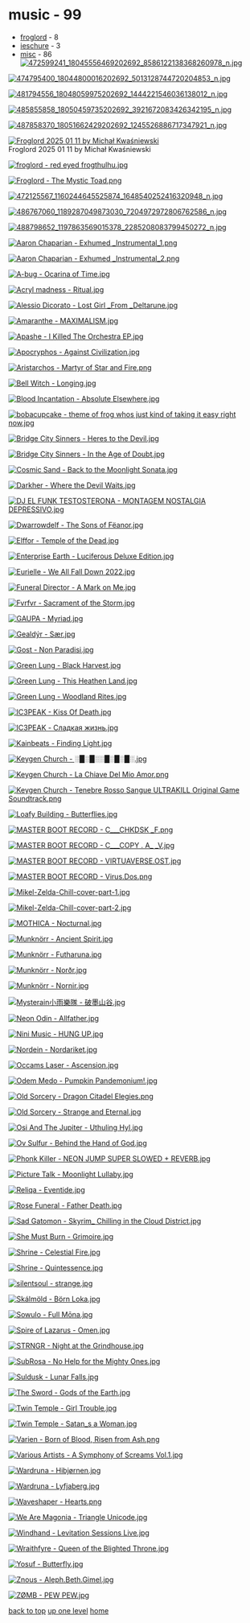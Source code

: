 # music - 99
- [froglord](#froglord) - 8
- [ieschure](#ieschure) - 3
- [misc](#misc) - 86
[![472599241_18045556469202692_8586122138368260978_n.jpg](/mobile/music/froglord/472599241_18045556469202692_8586122138368260978_n.jpg "472599241_18045556469202692_8586122138368260978_n.jpg")](https://raw.githubusercontent.com/buckmanc/wallpapers/main/mobile/music/froglord/472599241_18045556469202692_8586122138368260978_n.jpg)

[![474795400_18044800016202692_5013128744720204853_n.jpg](/mobile/music/froglord/474795400_18044800016202692_5013128744720204853_n.jpg "474795400_18044800016202692_5013128744720204853_n.jpg")](https://raw.githubusercontent.com/buckmanc/wallpapers/main/mobile/music/froglord/474795400_18044800016202692_5013128744720204853_n.jpg)

[![481794556_18048059975202692_1444221546036138012_n.jpg](/mobile/music/froglord/481794556_18048059975202692_1444221546036138012_n.jpg "481794556_18048059975202692_1444221546036138012_n.jpg")](https://raw.githubusercontent.com/buckmanc/wallpapers/main/mobile/music/froglord/481794556_18048059975202692_1444221546036138012_n.jpg)

[![485855858_18050459735202692_3921672083426342195_n.jpg](/mobile/music/froglord/485855858_18050459735202692_3921672083426342195_n.jpg "485855858_18050459735202692_3921672083426342195_n.jpg")](https://raw.githubusercontent.com/buckmanc/wallpapers/main/mobile/music/froglord/485855858_18050459735202692_3921672083426342195_n.jpg)

[![487858370_18051662429202692_1245526886717347921_n.jpg](/mobile/music/froglord/487858370_18051662429202692_1245526886717347921_n.jpg "487858370_18051662429202692_1245526886717347921_n.jpg")](https://raw.githubusercontent.com/buckmanc/wallpapers/main/mobile/music/froglord/487858370_18051662429202692_1245526886717347921_n.jpg)

[![Froglord 2025 01 11 by Michał Kwaśniewski](/mobile/music/froglord/froglord_2025-01-11_by_michał_kwaśniewski.jpg "Froglord 2025 01 11 by Michał Kwaśniewski")](https://raw.githubusercontent.com/buckmanc/wallpapers/main/mobile/music/froglord/froglord_2025-01-11_by_michał_kwaśniewski.jpg)\
Froglord 2025 01 11 by Michał Kwaśniewski

[![froglord - red eyed frogthulhu.jpg](/mobile/music/froglord/froglord%20-%20red%20eyed%20frogthulhu.jpg "froglord - red eyed frogthulhu.jpg")](https://raw.githubusercontent.com/buckmanc/wallpapers/main/mobile/music/froglord/froglord%20-%20red%20eyed%20frogthulhu.jpg)

[![Froglord - The Mystic Toad.png](/mobile/music/froglord/Froglord%20-%20The%20Mystic%20Toad.png "Froglord - The Mystic Toad.png")](https://raw.githubusercontent.com/buckmanc/wallpapers/main/mobile/music/froglord/Froglord%20-%20The%20Mystic%20Toad.png)

[![472125567_1160244645525874_1648540252416320948_n.jpg](/mobile/music/ieschure/472125567_1160244645525874_1648540252416320948_n.jpg "472125567_1160244645525874_1648540252416320948_n.jpg")](https://raw.githubusercontent.com/buckmanc/wallpapers/main/mobile/music/ieschure/472125567_1160244645525874_1648540252416320948_n.jpg)

[![486767060_1189287049873030_7204972972806762586_n.jpg](/mobile/music/ieschure/486767060_1189287049873030_7204972972806762586_n.jpg "486767060_1189287049873030_7204972972806762586_n.jpg")](https://raw.githubusercontent.com/buckmanc/wallpapers/main/mobile/music/ieschure/486767060_1189287049873030_7204972972806762586_n.jpg)

[![488798652_1197863569015378_2285208083799450272_n.jpg](/mobile/music/ieschure/488798652_1197863569015378_2285208083799450272_n.jpg "488798652_1197863569015378_2285208083799450272_n.jpg")](https://raw.githubusercontent.com/buckmanc/wallpapers/main/mobile/music/ieschure/488798652_1197863569015378_2285208083799450272_n.jpg)

[![Aaron Chaparian - Exhumed _Instrumental_1.png](/mobile/music/misc/Aaron%20Chaparian%20-%20Exhumed%20_Instrumental_1.png "Aaron Chaparian - Exhumed _Instrumental_1.png")](https://raw.githubusercontent.com/buckmanc/wallpapers/main/mobile/music/misc/Aaron%20Chaparian%20-%20Exhumed%20_Instrumental_1.png)

[![Aaron Chaparian - Exhumed _Instrumental_2.png](/mobile/music/misc/Aaron%20Chaparian%20-%20Exhumed%20_Instrumental_2.png "Aaron Chaparian - Exhumed _Instrumental_2.png")](https://raw.githubusercontent.com/buckmanc/wallpapers/main/mobile/music/misc/Aaron%20Chaparian%20-%20Exhumed%20_Instrumental_2.png)

[![A-bug - Ocarina of Time.jpg](/mobile/music/misc/A-bug%20-%20Ocarina%20of%20Time.jpg "A-bug - Ocarina of Time.jpg")](https://raw.githubusercontent.com/buckmanc/wallpapers/main/mobile/music/misc/A-bug%20-%20Ocarina%20of%20Time.jpg)

[![Acryl madness - Ritual.jpg](/mobile/music/misc/Acryl%20madness%20-%20Ritual.jpg "Acryl madness - Ritual.jpg")](https://raw.githubusercontent.com/buckmanc/wallpapers/main/mobile/music/misc/Acryl%20madness%20-%20Ritual.jpg)

[![Alessio Dicorato - Lost Girl _From _Deltarune.jpg](/mobile/music/misc/Alessio%20Dicorato%20-%20Lost%20Girl%20_From%20_Deltarune.jpg "Alessio Dicorato - Lost Girl _From _Deltarune.jpg")](https://raw.githubusercontent.com/buckmanc/wallpapers/main/mobile/music/misc/Alessio%20Dicorato%20-%20Lost%20Girl%20_From%20_Deltarune.jpg)

[![Amaranthe - MAXIMALISM.jpg](/mobile/music/misc/Amaranthe%20-%20MAXIMALISM.jpg "Amaranthe - MAXIMALISM.jpg")](https://raw.githubusercontent.com/buckmanc/wallpapers/main/mobile/music/misc/Amaranthe%20-%20MAXIMALISM.jpg)

[![Apashe - I Killed The Orchestra EP.jpg](/mobile/music/misc/Apashe%20-%20I%20Killed%20The%20Orchestra%20EP.jpg "Apashe - I Killed The Orchestra EP.jpg")](https://raw.githubusercontent.com/buckmanc/wallpapers/main/mobile/music/misc/Apashe%20-%20I%20Killed%20The%20Orchestra%20EP.jpg)

[![Apocryphos - Against Civilization.jpg](/mobile/music/misc/Apocryphos%20-%20Against%20Civilization.jpg "Apocryphos - Against Civilization.jpg")](https://raw.githubusercontent.com/buckmanc/wallpapers/main/mobile/music/misc/Apocryphos%20-%20Against%20Civilization.jpg)

[![Aristarchos - Martyr of Star and Fire.png](/mobile/music/misc/Aristarchos%20-%20Martyr%20of%20Star%20and%20Fire.png "Aristarchos - Martyr of Star and Fire.png")](https://raw.githubusercontent.com/buckmanc/wallpapers/main/mobile/music/misc/Aristarchos%20-%20Martyr%20of%20Star%20and%20Fire.png)

[![Bell Witch - Longing.jpg](/mobile/music/misc/Bell%20Witch%20-%20Longing.jpg "Bell Witch - Longing.jpg")](https://raw.githubusercontent.com/buckmanc/wallpapers/main/mobile/music/misc/Bell%20Witch%20-%20Longing.jpg)

[![Blood Incantation - Absolute Elsewhere.jpg](/mobile/music/misc/Blood%20Incantation%20-%20Absolute%20Elsewhere.jpg "Blood Incantation - Absolute Elsewhere.jpg")](https://raw.githubusercontent.com/buckmanc/wallpapers/main/mobile/music/misc/Blood%20Incantation%20-%20Absolute%20Elsewhere.jpg)

[![bobacupcake - theme of frog whos just kind of taking it easy right now.jpg](/mobile/music/misc/bobacupcake%20-%20theme%20of%20frog%20whos%20just%20kind%20of%20taking%20it%20easy%20right%20now.jpg "bobacupcake - theme of frog whos just kind of taking it easy right now.jpg")](https://raw.githubusercontent.com/buckmanc/wallpapers/main/mobile/music/misc/bobacupcake%20-%20theme%20of%20frog%20whos%20just%20kind%20of%20taking%20it%20easy%20right%20now.jpg)

[![Bridge City Sinners - Heres to the Devil.jpg](/mobile/music/misc/Bridge%20City%20Sinners%20-%20Heres%20to%20the%20Devil.jpg "Bridge City Sinners - Heres to the Devil.jpg")](https://raw.githubusercontent.com/buckmanc/wallpapers/main/mobile/music/misc/Bridge%20City%20Sinners%20-%20Heres%20to%20the%20Devil.jpg)

[![Bridge City Sinners - In the Age of Doubt.jpg](/mobile/music/misc/Bridge%20City%20Sinners%20-%20In%20the%20Age%20of%20Doubt.jpg "Bridge City Sinners - In the Age of Doubt.jpg")](https://raw.githubusercontent.com/buckmanc/wallpapers/main/mobile/music/misc/Bridge%20City%20Sinners%20-%20In%20the%20Age%20of%20Doubt.jpg)

[![Cosmic Sand - Back to the Moonlight Sonata.jpg](/mobile/music/misc/Cosmic%20Sand%20-%20Back%20to%20the%20Moonlight%20Sonata.jpg "Cosmic Sand - Back to the Moonlight Sonata.jpg")](https://raw.githubusercontent.com/buckmanc/wallpapers/main/mobile/music/misc/Cosmic%20Sand%20-%20Back%20to%20the%20Moonlight%20Sonata.jpg)

[![Darkher - Where the Devil Waits.jpg](/mobile/music/misc/Darkher%20-%20Where%20the%20Devil%20Waits.jpg "Darkher - Where the Devil Waits.jpg")](https://raw.githubusercontent.com/buckmanc/wallpapers/main/mobile/music/misc/Darkher%20-%20Where%20the%20Devil%20Waits.jpg)

[![DJ EL FUNK TESTOSTERONA - MONTAGEM NOSTALGIA DEPRESSIVO.jpg](/mobile/music/misc/DJ%20EL%20FUNK%20TESTOSTERONA%20-%20MONTAGEM%20NOSTALGIA%20DEPRESSIVO.jpg "DJ EL FUNK TESTOSTERONA - MONTAGEM NOSTALGIA DEPRESSIVO.jpg")](https://raw.githubusercontent.com/buckmanc/wallpapers/main/mobile/music/misc/DJ%20EL%20FUNK%20TESTOSTERONA%20-%20MONTAGEM%20NOSTALGIA%20DEPRESSIVO.jpg)

[![Dwarrowdelf - The Sons of Fëanor.jpg](/mobile/music/misc/Dwarrowdelf%20-%20The%20Sons%20of%20Fëanor.jpg "Dwarrowdelf - The Sons of Fëanor.jpg")](https://raw.githubusercontent.com/buckmanc/wallpapers/main/mobile/music/misc/Dwarrowdelf%20-%20The%20Sons%20of%20Fëanor.jpg)

[![Elffor - Temple of the Dead.jpg](/mobile/music/misc/Elffor%20-%20Temple%20of%20the%20Dead.jpg "Elffor - Temple of the Dead.jpg")](https://raw.githubusercontent.com/buckmanc/wallpapers/main/mobile/music/misc/Elffor%20-%20Temple%20of%20the%20Dead.jpg)

[![Enterprise Earth - Luciferous _Deluxe Edition_.jpg](/mobile/music/misc/Enterprise%20Earth%20-%20Luciferous%20_Deluxe%20Edition_.jpg "Enterprise Earth - Luciferous _Deluxe Edition_.jpg")](https://raw.githubusercontent.com/buckmanc/wallpapers/main/mobile/music/misc/Enterprise%20Earth%20-%20Luciferous%20_Deluxe%20Edition_.jpg)

[![Eurielle - We All Fall Down 2022.jpg](/mobile/music/misc/Eurielle%20-%20We%20All%20Fall%20Down%202022.jpg "Eurielle - We All Fall Down 2022.jpg")](https://raw.githubusercontent.com/buckmanc/wallpapers/main/mobile/music/misc/Eurielle%20-%20We%20All%20Fall%20Down%202022.jpg)

[![Funeral Director - A Mark on Me.jpg](/mobile/music/misc/Funeral%20Director%20-%20A%20Mark%20on%20Me.jpg "Funeral Director - A Mark on Me.jpg")](https://raw.githubusercontent.com/buckmanc/wallpapers/main/mobile/music/misc/Funeral%20Director%20-%20A%20Mark%20on%20Me.jpg)

[![Fvrfvr - Sacrament of the Storm.jpg](/mobile/music/misc/Fvrfvr%20-%20Sacrament%20of%20the%20Storm.jpg "Fvrfvr - Sacrament of the Storm.jpg")](https://raw.githubusercontent.com/buckmanc/wallpapers/main/mobile/music/misc/Fvrfvr%20-%20Sacrament%20of%20the%20Storm.jpg)

[![GAUPA - Myriad.jpg](/mobile/music/misc/GAUPA%20-%20Myriad.jpg "GAUPA - Myriad.jpg")](https://raw.githubusercontent.com/buckmanc/wallpapers/main/mobile/music/misc/GAUPA%20-%20Myriad.jpg)

[![Gealdýr - Sær.jpg](/mobile/music/misc/Gealdýr%20-%20Sær.jpg "Gealdýr - Sær.jpg")](https://raw.githubusercontent.com/buckmanc/wallpapers/main/mobile/music/misc/Gealdýr%20-%20Sær.jpg)

[![Gost - Non Paradisi.jpg](/mobile/music/misc/Gost%20-%20Non%20Paradisi.jpg "Gost - Non Paradisi.jpg")](https://raw.githubusercontent.com/buckmanc/wallpapers/main/mobile/music/misc/Gost%20-%20Non%20Paradisi.jpg)

[![Green Lung - Black Harvest.jpg](/mobile/music/misc/Green%20Lung%20-%20Black%20Harvest.jpg "Green Lung - Black Harvest.jpg")](https://raw.githubusercontent.com/buckmanc/wallpapers/main/mobile/music/misc/Green%20Lung%20-%20Black%20Harvest.jpg)

[![Green Lung - This Heathen Land.jpg](/mobile/music/misc/Green%20Lung%20-%20This%20Heathen%20Land.jpg "Green Lung - This Heathen Land.jpg")](https://raw.githubusercontent.com/buckmanc/wallpapers/main/mobile/music/misc/Green%20Lung%20-%20This%20Heathen%20Land.jpg)

[![Green Lung - Woodland Rites.jpg](/mobile/music/misc/Green%20Lung%20-%20Woodland%20Rites.jpg "Green Lung - Woodland Rites.jpg")](https://raw.githubusercontent.com/buckmanc/wallpapers/main/mobile/music/misc/Green%20Lung%20-%20Woodland%20Rites.jpg)

[![IC3PEAK - Kiss Of Death.jpg](/mobile/music/misc/IC3PEAK%20-%20Kiss%20Of%20Death.jpg "IC3PEAK - Kiss Of Death.jpg")](https://raw.githubusercontent.com/buckmanc/wallpapers/main/mobile/music/misc/IC3PEAK%20-%20Kiss%20Of%20Death.jpg)

[![IC3PEAK - Сладкая жизнь.jpg](/mobile/music/misc/IC3PEAK%20-%20Сладкая%20жизнь.jpg "IC3PEAK - Сладкая жизнь.jpg")](https://raw.githubusercontent.com/buckmanc/wallpapers/main/mobile/music/misc/IC3PEAK%20-%20Сладкая%20жизнь.jpg)

[![Kainbeats - Finding Light.jpg](/mobile/music/misc/Kainbeats%20-%20Finding%20Light.jpg "Kainbeats - Finding Light.jpg")](https://raw.githubusercontent.com/buckmanc/wallpapers/main/mobile/music/misc/Kainbeats%20-%20Finding%20Light.jpg)

[![Keygen Church - ░█░█░░█░█░█░.jpg](/mobile/music/misc/Keygen%20Church%20-%20░█░█░░█░█░█░.jpg "Keygen Church - ░█░█░░█░█░█░.jpg")](https://raw.githubusercontent.com/buckmanc/wallpapers/main/mobile/music/misc/Keygen%20Church%20-%20░█░█░░█░█░█░.jpg)

[![Keygen Church - La Chiave Del Mio Amor.png](/mobile/music/misc/Keygen%20Church%20-%20La%20Chiave%20Del%20Mio%20Amor.png "Keygen Church - La Chiave Del Mio Amor.png")](https://raw.githubusercontent.com/buckmanc/wallpapers/main/mobile/music/misc/Keygen%20Church%20-%20La%20Chiave%20Del%20Mio%20Amor.png)

[![Keygen Church - Tenebre Rosso Sangue _ULTRAKILL Original Game Soundtrack_.png](/mobile/music/misc/Keygen%20Church%20-%20Tenebre%20Rosso%20Sangue%20_ULTRAKILL%20Original%20Game%20Soundtrack_.png "Keygen Church - Tenebre Rosso Sangue _ULTRAKILL Original Game Soundtrack_.png")](https://raw.githubusercontent.com/buckmanc/wallpapers/main/mobile/music/misc/Keygen%20Church%20-%20Tenebre%20Rosso%20Sangue%20_ULTRAKILL%20Original%20Game%20Soundtrack_.png)

[![Loafy Building - Butterflies.jpg](/mobile/music/misc/Loafy%20Building%20-%20Butterflies.jpg "Loafy Building - Butterflies.jpg")](https://raw.githubusercontent.com/buckmanc/wallpapers/main/mobile/music/misc/Loafy%20Building%20-%20Butterflies.jpg)

[![MASTER BOOT RECORD - C​__​​_CHKDSK _F.png](/mobile/music/misc/MASTER%20BOOT%20RECORD%20-%20C​__​​_CHKDSK%20_F.png "MASTER BOOT RECORD - C​__​​_CHKDSK _F.png")](https://raw.githubusercontent.com/buckmanc/wallpapers/main/mobile/music/misc/MASTER%20BOOT%20RECORD%20-%20C​__​​_CHKDSK%20_F.png)

[![MASTER BOOT RECORD - C___COPY _._ A_ _V.jpg](/mobile/music/misc/MASTER%20BOOT%20RECORD%20-%20C___COPY%20_._%20A_%20_V.jpg "MASTER BOOT RECORD - C___COPY _._ A_ _V.jpg")](https://raw.githubusercontent.com/buckmanc/wallpapers/main/mobile/music/misc/MASTER%20BOOT%20RECORD%20-%20C___COPY%20_._%20A_%20_V.jpg)

[![MASTER BOOT RECORD - VIRTUAVERSE.OST.jpg](/mobile/music/misc/MASTER%20BOOT%20RECORD%20-%20VIRTUAVERSE.OST.jpg "MASTER BOOT RECORD - VIRTUAVERSE.OST.jpg")](https://raw.githubusercontent.com/buckmanc/wallpapers/main/mobile/music/misc/MASTER%20BOOT%20RECORD%20-%20VIRTUAVERSE.OST.jpg)

[![MASTER BOOT RECORD - Virus.Dos.png](/mobile/music/misc/MASTER%20BOOT%20RECORD%20-%20Virus.Dos.png "MASTER BOOT RECORD - Virus.Dos.png")](https://raw.githubusercontent.com/buckmanc/wallpapers/main/mobile/music/misc/MASTER%20BOOT%20RECORD%20-%20Virus.Dos.png)

[![Mikel-Zelda-Chill-cover-part-1.jpg](/mobile/music/misc/Mikel-Zelda-Chill-cover-part-1.jpg "Mikel-Zelda-Chill-cover-part-1.jpg")](https://raw.githubusercontent.com/buckmanc/wallpapers/main/mobile/music/misc/Mikel-Zelda-Chill-cover-part-1.jpg)

[![Mikel-Zelda-Chill-cover-part-2.jpg](/mobile/music/misc/Mikel-Zelda-Chill-cover-part-2.jpg "Mikel-Zelda-Chill-cover-part-2.jpg")](https://raw.githubusercontent.com/buckmanc/wallpapers/main/mobile/music/misc/Mikel-Zelda-Chill-cover-part-2.jpg)

[![MOTHICA - Nocturnal.jpg](/mobile/music/misc/MOTHICA%20-%20Nocturnal.jpg "MOTHICA - Nocturnal.jpg")](https://raw.githubusercontent.com/buckmanc/wallpapers/main/mobile/music/misc/MOTHICA%20-%20Nocturnal.jpg)

[![Munknörr - Ancient Spirit.jpg](/mobile/music/misc/Munknörr%20-%20Ancient%20Spirit.jpg "Munknörr - Ancient Spirit.jpg")](https://raw.githubusercontent.com/buckmanc/wallpapers/main/mobile/music/misc/Munknörr%20-%20Ancient%20Spirit.jpg)

[![Munknörr - Futharuna.jpg](/mobile/music/misc/Munknörr%20-%20Futharuna.jpg "Munknörr - Futharuna.jpg")](https://raw.githubusercontent.com/buckmanc/wallpapers/main/mobile/music/misc/Munknörr%20-%20Futharuna.jpg)

[![Munknörr - Norðr.jpg](/mobile/music/misc/Munknörr%20-%20Norðr.jpg "Munknörr - Norðr.jpg")](https://raw.githubusercontent.com/buckmanc/wallpapers/main/mobile/music/misc/Munknörr%20-%20Norðr.jpg)

[![Munknörr - Nornir.jpg](/mobile/music/misc/Munknörr%20-%20Nornir.jpg "Munknörr - Nornir.jpg")](https://raw.githubusercontent.com/buckmanc/wallpapers/main/mobile/music/misc/Munknörr%20-%20Nornir.jpg)

[![Mysterain小雨樂隊 - 破墨山谷.jpg](/mobile/music/misc/Mysterain小雨樂隊%20-%20破墨山谷.jpg "Mysterain小雨樂隊 - 破墨山谷.jpg")](https://raw.githubusercontent.com/buckmanc/wallpapers/main/mobile/music/misc/Mysterain小雨樂隊%20-%20破墨山谷.jpg)

[![Neon Odin - Allfather.jpg](/mobile/music/misc/Neon%20Odin%20-%20Allfather.jpg "Neon Odin - Allfather.jpg")](https://raw.githubusercontent.com/buckmanc/wallpapers/main/mobile/music/misc/Neon%20Odin%20-%20Allfather.jpg)

[![Nini Music - HUNG UP.jpg](/mobile/music/misc/Nini%20Music%20-%20HUNG%20UP.jpg "Nini Music - HUNG UP.jpg")](https://raw.githubusercontent.com/buckmanc/wallpapers/main/mobile/music/misc/Nini%20Music%20-%20HUNG%20UP.jpg)

[![Nordein - Nordariket.jpg](/mobile/music/misc/Nordein%20-%20Nordariket.jpg "Nordein - Nordariket.jpg")](https://raw.githubusercontent.com/buckmanc/wallpapers/main/mobile/music/misc/Nordein%20-%20Nordariket.jpg)

[![Occams Laser - Ascension.jpg](/mobile/music/misc/Occams%20Laser%20-%20Ascension.jpg "Occams Laser - Ascension.jpg")](https://raw.githubusercontent.com/buckmanc/wallpapers/main/mobile/music/misc/Occams%20Laser%20-%20Ascension.jpg)

[![Odem Medo - Pumpkin Pandemonium!.jpg](/mobile/music/misc/Odem%20Medo%20-%20Pumpkin%20Pandemonium!.jpg "Odem Medo - Pumpkin Pandemonium!.jpg")](https://raw.githubusercontent.com/buckmanc/wallpapers/main/mobile/music/misc/Odem%20Medo%20-%20Pumpkin%20Pandemonium!.jpg)

[![Old Sorcery - Dragon Citadel Elegies.png](/mobile/music/misc/Old%20Sorcery%20-%20Dragon%20Citadel%20Elegies.png "Old Sorcery - Dragon Citadel Elegies.png")](https://raw.githubusercontent.com/buckmanc/wallpapers/main/mobile/music/misc/Old%20Sorcery%20-%20Dragon%20Citadel%20Elegies.png)

[![Old Sorcery - Strange and Eternal.jpg](/mobile/music/misc/Old%20Sorcery%20-%20Strange%20and%20Eternal.jpg "Old Sorcery - Strange and Eternal.jpg")](https://raw.githubusercontent.com/buckmanc/wallpapers/main/mobile/music/misc/Old%20Sorcery%20-%20Strange%20and%20Eternal.jpg)

[![Osi And The Jupiter - Uthuling Hyl.jpg](/mobile/music/misc/Osi%20And%20The%20Jupiter%20-%20Uthuling%20Hyl.jpg "Osi And The Jupiter - Uthuling Hyl.jpg")](https://raw.githubusercontent.com/buckmanc/wallpapers/main/mobile/music/misc/Osi%20And%20The%20Jupiter%20-%20Uthuling%20Hyl.jpg)

[![Ov Sulfur - Behind the Hand of God.jpg](/mobile/music/misc/Ov%20Sulfur%20-%20Behind%20the%20Hand%20of%20God.jpg "Ov Sulfur - Behind the Hand of God.jpg")](https://raw.githubusercontent.com/buckmanc/wallpapers/main/mobile/music/misc/Ov%20Sulfur%20-%20Behind%20the%20Hand%20of%20God.jpg)

[![Phonk Killer - NEON JUMP _SUPER SLOWED + REVERB_.jpg](/mobile/music/misc/Phonk%20Killer%20-%20NEON%20JUMP%20_SUPER%20SLOWED%20+%20REVERB_.jpg "Phonk Killer - NEON JUMP _SUPER SLOWED + REVERB_.jpg")](https://raw.githubusercontent.com/buckmanc/wallpapers/main/mobile/music/misc/Phonk%20Killer%20-%20NEON%20JUMP%20_SUPER%20SLOWED%20+%20REVERB_.jpg)

[![Picture Talk - Moonlight Lullaby.jpg](/mobile/music/misc/Picture%20Talk%20-%20Moonlight%20Lullaby.jpg "Picture Talk - Moonlight Lullaby.jpg")](https://raw.githubusercontent.com/buckmanc/wallpapers/main/mobile/music/misc/Picture%20Talk%20-%20Moonlight%20Lullaby.jpg)

[![Reliqa - Eventide.jpg](/mobile/music/misc/Reliqa%20-%20Eventide.jpg "Reliqa - Eventide.jpg")](https://raw.githubusercontent.com/buckmanc/wallpapers/main/mobile/music/misc/Reliqa%20-%20Eventide.jpg)

[![Rose Funeral - Father Death.jpg](/mobile/music/misc/Rose%20Funeral%20-%20Father%20Death.jpg "Rose Funeral - Father Death.jpg")](https://raw.githubusercontent.com/buckmanc/wallpapers/main/mobile/music/misc/Rose%20Funeral%20-%20Father%20Death.jpg)

[![Sad Gatomon - Skyrim_ Chilling in the Cloud District.jpg](/mobile/music/misc/Sad%20Gatomon%20-%20Skyrim_%20Chilling%20in%20the%20Cloud%20District.jpg "Sad Gatomon - Skyrim_ Chilling in the Cloud District.jpg")](https://raw.githubusercontent.com/buckmanc/wallpapers/main/mobile/music/misc/Sad%20Gatomon%20-%20Skyrim_%20Chilling%20in%20the%20Cloud%20District.jpg)

[![She Must Burn - Grimoire.jpg](/mobile/music/misc/She%20Must%20Burn%20-%20Grimoire.jpg "She Must Burn - Grimoire.jpg")](https://raw.githubusercontent.com/buckmanc/wallpapers/main/mobile/music/misc/She%20Must%20Burn%20-%20Grimoire.jpg)

[![Shrine - Celestial Fire.jpg](/mobile/music/misc/Shrine%20-%20Celestial%20Fire.jpg "Shrine - Celestial Fire.jpg")](https://raw.githubusercontent.com/buckmanc/wallpapers/main/mobile/music/misc/Shrine%20-%20Celestial%20Fire.jpg)

[![Shrine - Quintessence.jpg](/mobile/music/misc/Shrine%20-%20Quintessence.jpg "Shrine - Quintessence.jpg")](https://raw.githubusercontent.com/buckmanc/wallpapers/main/mobile/music/misc/Shrine%20-%20Quintessence.jpg)

[![silentsoul - strange.jpg](/mobile/music/misc/silentsoul%20-%20strange.jpg "silentsoul - strange.jpg")](https://raw.githubusercontent.com/buckmanc/wallpapers/main/mobile/music/misc/silentsoul%20-%20strange.jpg)

[![Skálmöld - Börn Loka.jpg](/mobile/music/misc/Skálmöld%20-%20Börn%20Loka.jpg "Skálmöld - Börn Loka.jpg")](https://raw.githubusercontent.com/buckmanc/wallpapers/main/mobile/music/misc/Skálmöld%20-%20Börn%20Loka.jpg)

[![Sowulo - Full Mōna.jpg](/mobile/music/misc/Sowulo%20-%20Full%20Mōna.jpg "Sowulo - Full Mōna.jpg")](https://raw.githubusercontent.com/buckmanc/wallpapers/main/mobile/music/misc/Sowulo%20-%20Full%20Mōna.jpg)

[![Spire of Lazarus - Omen.jpg](/mobile/music/misc/Spire%20of%20Lazarus%20-%20Omen.jpg "Spire of Lazarus - Omen.jpg")](https://raw.githubusercontent.com/buckmanc/wallpapers/main/mobile/music/misc/Spire%20of%20Lazarus%20-%20Omen.jpg)

[![STRNGR - Night at the Grindhouse.jpg](/mobile/music/misc/STRNGR%20-%20Night%20at%20the%20Grindhouse.jpg "STRNGR - Night at the Grindhouse.jpg")](https://raw.githubusercontent.com/buckmanc/wallpapers/main/mobile/music/misc/STRNGR%20-%20Night%20at%20the%20Grindhouse.jpg)

[![SubRosa - No Help for the Mighty Ones.jpg](/mobile/music/misc/SubRosa%20-%20No%20Help%20for%20the%20Mighty%20Ones.jpg "SubRosa - No Help for the Mighty Ones.jpg")](https://raw.githubusercontent.com/buckmanc/wallpapers/main/mobile/music/misc/SubRosa%20-%20No%20Help%20for%20the%20Mighty%20Ones.jpg)

[![Suldusk - Lunar Falls.jpg](/mobile/music/misc/Suldusk%20-%20Lunar%20Falls.jpg "Suldusk - Lunar Falls.jpg")](https://raw.githubusercontent.com/buckmanc/wallpapers/main/mobile/music/misc/Suldusk%20-%20Lunar%20Falls.jpg)

[![The Sword - Gods of the Earth.jpg](/mobile/music/misc/The%20Sword%20-%20Gods%20of%20the%20Earth.jpg "The Sword - Gods of the Earth.jpg")](https://raw.githubusercontent.com/buckmanc/wallpapers/main/mobile/music/misc/The%20Sword%20-%20Gods%20of%20the%20Earth.jpg)

[![Twin Temple - Girl Trouble.jpg](/mobile/music/misc/Twin%20Temple%20-%20Girl%20Trouble.jpg "Twin Temple - Girl Trouble.jpg")](https://raw.githubusercontent.com/buckmanc/wallpapers/main/mobile/music/misc/Twin%20Temple%20-%20Girl%20Trouble.jpg)

[![Twin Temple - Satan_s a Woman.jpg](/mobile/music/misc/Twin%20Temple%20-%20Satan_s%20a%20Woman.jpg "Twin Temple - Satan_s a Woman.jpg")](https://raw.githubusercontent.com/buckmanc/wallpapers/main/mobile/music/misc/Twin%20Temple%20-%20Satan_s%20a%20Woman.jpg)

[![Varien - Born of Blood, Risen from Ash.png](/mobile/music/misc/Varien%20-%20Born%20of%20Blood,%20Risen%20from%20Ash.png "Varien - Born of Blood, Risen from Ash.png")](https://raw.githubusercontent.com/buckmanc/wallpapers/main/mobile/music/misc/Varien%20-%20Born%20of%20Blood,%20Risen%20from%20Ash.png)

[![Various Artists - A Symphony of Screams Vol.1.jpg](/mobile/music/misc/Various%20Artists%20-%20A%20Symphony%20of%20Screams%20Vol.1.jpg "Various Artists - A Symphony of Screams Vol.1.jpg")](https://raw.githubusercontent.com/buckmanc/wallpapers/main/mobile/music/misc/Various%20Artists%20-%20A%20Symphony%20of%20Screams%20Vol.1.jpg)

[![Wardruna - Hibjørnen.jpg](/mobile/music/misc/Wardruna%20-%20Hibjørnen.jpg "Wardruna - Hibjørnen.jpg")](https://raw.githubusercontent.com/buckmanc/wallpapers/main/mobile/music/misc/Wardruna%20-%20Hibjørnen.jpg)

[![Wardruna - Lyfjaberg.jpg](/mobile/music/misc/Wardruna%20-%20Lyfjaberg.jpg "Wardruna - Lyfjaberg.jpg")](https://raw.githubusercontent.com/buckmanc/wallpapers/main/mobile/music/misc/Wardruna%20-%20Lyfjaberg.jpg)

[![Waveshaper - Hearts.png](/mobile/music/misc/Waveshaper%20-%20Hearts.png "Waveshaper - Hearts.png")](https://raw.githubusercontent.com/buckmanc/wallpapers/main/mobile/music/misc/Waveshaper%20-%20Hearts.png)

[![We Are Magonia - Triangle Unicode.jpg](/mobile/music/misc/We%20Are%20Magonia%20-%20Triangle%20Unicode.jpg "We Are Magonia - Triangle Unicode.jpg")](https://raw.githubusercontent.com/buckmanc/wallpapers/main/mobile/music/misc/We%20Are%20Magonia%20-%20Triangle%20Unicode.jpg)

[![Windhand - Levitation Sessions _Live_.jpg](/mobile/music/misc/Windhand%20-%20Levitation%20Sessions%20_Live_.jpg "Windhand - Levitation Sessions _Live_.jpg")](https://raw.githubusercontent.com/buckmanc/wallpapers/main/mobile/music/misc/Windhand%20-%20Levitation%20Sessions%20_Live_.jpg)

[![Wraithfyre - Queen of the Blighted Throne.jpg](/mobile/music/misc/Wraithfyre%20-%20Queen%20of%20the%20Blighted%20Throne.jpg "Wraithfyre - Queen of the Blighted Throne.jpg")](https://raw.githubusercontent.com/buckmanc/wallpapers/main/mobile/music/misc/Wraithfyre%20-%20Queen%20of%20the%20Blighted%20Throne.jpg)

[![Yosuf - Butterfly.jpg](/mobile/music/misc/Yosuf%20-%20Butterfly.jpg "Yosuf - Butterfly.jpg")](https://raw.githubusercontent.com/buckmanc/wallpapers/main/mobile/music/misc/Yosuf%20-%20Butterfly.jpg)

[![Znous - Aleph.Beth.Gimel.jpg](/mobile/music/misc/Znous%20-%20Aleph.Beth.Gimel.jpg "Znous - Aleph.Beth.Gimel.jpg")](https://raw.githubusercontent.com/buckmanc/wallpapers/main/mobile/music/misc/Znous%20-%20Aleph.Beth.Gimel.jpg)

[![ZØMB - PEW PEW.jpg](/mobile/music/misc/ZØMB%20-%20PEW%20PEW.jpg "ZØMB - PEW PEW.jpg")](https://raw.githubusercontent.com/buckmanc/wallpapers/main/mobile/music/misc/ZØMB%20-%20PEW%20PEW.jpg)



[back to top](#)
[up one level](/mobile/README.MD)
[home](/)
